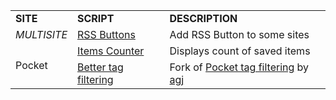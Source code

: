 <table>
<tr>
<td><b>SITE</b></td>
<td><b>SCRIPT</b></td>
<td><b>DESCRIPTION</b></td>
</tr>
<tr>
<tr>
<td rowspan=1><i>MULTISITE</i></td>
<td><a href="https://github.com/Jorengarenar/userscripts/raw/master/RSS_Buttons.user.js">RSS Buttons</a></td>
<td>Add RSS Button to some sites</td>
</tr>
</tr>
<tr>
<tr>
<td rowspan=2>Pocket</td>
<td><a href="https://github.com/Jorengarenar/userscripts/raw/master/Pocket_Items_Counter.user.js">Items Counter</a></td>
<td>Displays count of saved items </td>
</tr>
<tr>
<td><a href="https://github.com/Jorengarenar/userscripts/raw/master/Pocket_Better_tag_filtering.user.js">Better tag filtering</a></td>
<td>Fork of <a href="https://greasyfork.org/en/scripts/39537-pocket-tag-filtering">Pocket tag filtering</a> by <a href="http://agj.cl">agj</a></td>
</tr>
</tr>
</table>
